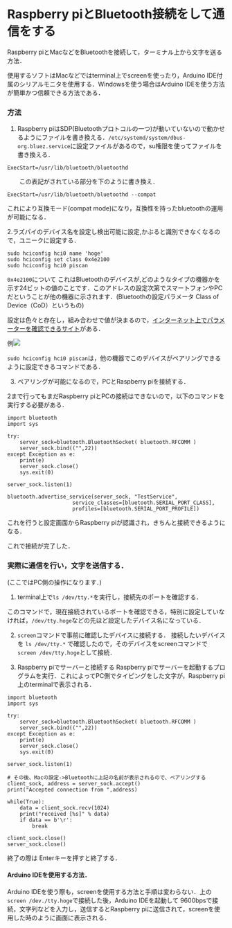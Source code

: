 # Raspberry piとBluetooth接続をして通信をする

Raspberry piとMacなどをBluetoothを接続して，ターミナル上から文字を送る方法．


使用するソフトはMacなどではterminal上でscreenを使ったり，Arduino IDE付属のシリアルモニタを使用する．Windowsを使う場合はArduino IDEを使う方法が簡単かつ信頼できる方法である．

### 方法

1. Raspberry piはSDP(Bluetoothプロトコルの一つ)が動いていないので動かせるようにファイルを書き換える．`/etc/systemd/system/dbus-org.bluez.service`に設定ファイルがあるので，su権限を使ってファイルを書き換える．

```
ExecStart=/usr/lib/bluetooth/bluetoothd
```
　　この表記がされている部分を下のように書き換え．
  ```
  ExecStart=/usr/lib/bluetooth/bluetoothd --compat
  ```
  
 これにより互換モード(compat mode)になり，互換性を持ったbluetoothの運用が可能になる．
     
2.ラズパイのデバイス名を設定し検出可能に設定,かぶると識別できなくなるので，ユニークに設定する．

```
sudo hciconfig hci0 name 'hoge'
sudo hciconfig set class 0x4e2100
sudo hciconfig hci0 piscan
```
`0x4e2100`について
これはBluetoothのデバイスが,どのようなタイプの機器かを示す24ビットの値のことです．このアドレスの設定次第でスマートフォンやPCだということが他の機器に示されます．(Bluetoothの設定パラメータ Class of Device（CoD）というもの)

設定は色々と存在し，組み合わせで値が決まるので，[インターネット上でパラメーターを確認できるサイト](http://bluetooth-pentest.narod.ru/software/bluetooth_class_of_device-service_generator.html)がある．　

例![](https://i.imgur.com/p91yvcw.png)

`sudo hciconfig hci0 piscan`は，他の機器でこのデバイスがペアリングできるように設定できるコマンドである．

3. ペアリングが可能になるので，PCとRaspberry piを接続する．

2まで行ってもまだRaspberry piとPCの接続はできないので，以下のコマンドを実行する必要がある．

```
import bluetooth
import sys

try:
    server_sock=bluetooth.BluetoothSocket( bluetooth.RFCOMM )
    server_sock.bind(("",22))
except Exception as e:
    print(e)
    server_sock.close()
    sys.exit(0)
    
server_sock.listen(1)

bluetooth.advertise_service(server_sock, "TestService",
                     service_classes=[bluetooth.SERIAL_PORT_CLASS],
                     profiles=[bluetooth.SERIAL_PORT_PROFILE])
```

これを行うと設定画面からRaspberry piが認識され，きちんと接続できるようになる．

これで接続が完了した．

### 実際に通信を行い，文字を送信する．

(ここではPC側の操作になります．)

1. terminal上で`ls /dev/tty.*`を実行し，接続先のポートを確認する．

このコマンドで，現在接続されているポートを確認できる，特別に設定していなければ，`/dev/tty.hoge`などの先ほど設定したデバイス名になっている．

2. `screen`コマンドで事前に確認したデバイスに接続する．
接続したいデバイスを `ls /dev/tty.*` で確認したので，そのデバイスをscreenコマンドで`screen /dev/tty.hoge`として接続．

3. Raspberry piでサーバーと接続する
Raspberry piでサーバーを起動するプログラムを実行．これによってPC側でタイピングをした文字が，Raspberry pi上のterminalで表示される．

```
import bluetooth
import sys

try:
    server_sock=bluetooth.BluetoothSocket( bluetooth.RFCOMM )
    server_sock.bind(("",22))
except Exception as e:
    print(e)
    server_sock.close()
    sys.exit(0)
    
server_sock.listen(1)

# その後、Macの設定->Bluetoothに上記の名前が表示されるので、ペアリングする
client_sock, address = server_sock.accept()
print("Accepted connection from ",address)

while(True):
    data = client_sock.recv(1024)
    print("received [%s]" % data)
    if data == b'\r':
        break

client_sock.close()
server_sock.close()
```

終了の際は Enterキーを押すと終了する．

#### Arduino IDEを使用する方法．
Arduino IDEを使う際も，screenを使用する方法と手順は変わらない．上の`screen /dev./tty.hoge`で接続した後，Arduino IDEを起動して 9600bpsで接続，文字列などを入力し，送信するとRaspberry piに送信されて，screenを使用した時のように画面に表示される．